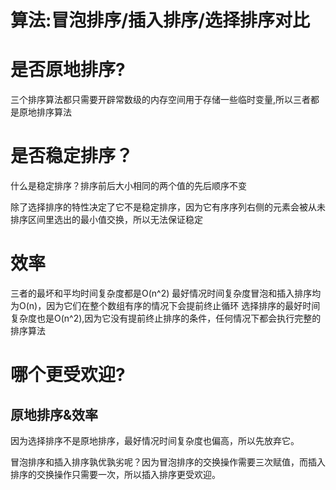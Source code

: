 # 算法:冒泡排序/插入排序/选择排序对比

# 是否原地排序?
三个排序算法都只需要开辟常数级的内存空间用于存储一些临时变量,所以三者都是原地排序算法

# 是否稳定排序？
什么是稳定排序？排序前后大小相同的两个值的先后顺序不变

除了选择排序的特性决定了它不是稳定排序，因为它有序序列右侧的元素会被从未排序区间里选出的最小值交换，所以无法保证稳定
# 效率
三者的最坏和平均时间复杂度都是O(n^2)
最好情况时间复杂度冒泡和插入排序均为O(n)，因为它们在整个数组有序的情况下会提前终止循环
选择排序的最好时间复杂度也是O(n^2),因为它没有提前终止排序的条件，任何情况下都会执行完整的排序算法

# 哪个更受欢迎?
## 原地排序&效率
因为选择排序不是原地排序，最好情况时间复杂度也偏高，所以先放弃它。

冒泡排序和插入排序孰优孰劣呢？因为冒泡排序的交换操作需要三次赋值，而插入排序的交换操作只需要一次，所以插入排序更受欢迎。
